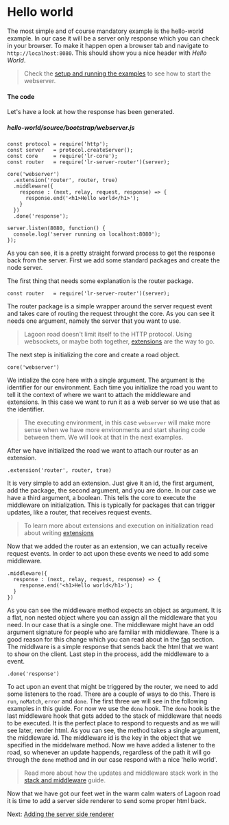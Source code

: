 # Hello world
The most simple and of course mandatory example is the hello-world example. In our case it will be a server only response which you can check in your browser. To make it happen open a browser tab and navigate to `http://localhost:8080`. This should show you a nice header with _Hello World_.

> Check the [setup and running the examples](/guide/setup) to see how to start the webserver.

#### The code
Let's have a look at how the response has been generated.

##### hello-world/source/bootstrap/webserver.js
```
const protocol = require('http');
const server   = protocol.createServer();
const core     = require('lr-core');
const router   = require('lr-server-router')(server);

core('webserver')
  .extension('router', router, true)
  .middleware({
    response : (next, relay, request, response) => {
      response.end('<h1>Hello world</h1>');
    }
  })
  .done('response');

server.listen(8080, function() {
  console.log('server running on localhost:8080');
});
```

As you can see, it is a pretty straight forward process to get the response back from the server. First we add some standard packages and create the node server.

The first thing that needs some explanation is the router package.
```
const router   = require('lr-server-router')(server);
```
The router package is a simple wrapper around the server request event and takes care of routing the request throught the core. As you can see it needs one argument, namely the server that you want to use.

> Lagoon road doesn't limit itself to the HTTP protocol. Using websockets, or maybe both together, [extensions](guide/extensions) are the way to go.

The next step is initializing the core and create a road object.

```
core('webserver')
```

We intialize the core here with a single argument. The argument is the identifier for our environment. Each time you initialize the road you want to tell it the context of where we want to attach the middleware and extensions. In this case we want to run it as a web server so we use that as the identifier.

> The executing environment, in this case `webserver` will make more sense when we have more environments and start sharing code between them. We will look at that in the next examples.

After we have initialized the road we want to attach our router as an extension.

```
.extension('router', router, true)
```

It is very simple to add an extension. Just give it an id, the first argument, add the package, the second argument, and you are done. In our case we have a third argument, a boolean. This tells the core to execute the middleware on initialization. This is typically for packages that can trigger updates, like a router, that receives request events.

> To learn more about extensions and execution on initialization read about writing [extensions](/guide/extensions)

Now that we added the router as an extension, we can actually receive request events. In order to act upon these events we need to add some middleware.

```
.middleware({
  response : (next, relay, request, response) => {
    response.end('<h1>Hello world</h1>');
  }
})
```
As you can see the middleware method expects an object as argument. It is a flat, non nested object where you can assign all the middleware that you need. In our case that is a single one. The middleware might have an odd argument signature for people who are familiar with middleware. There is a good reason for this change which you can read about in the [faq](/faq#middlware-signature) section. The middlware is a simple response that sends back the html that we want to show on the client. Last step in the process, add the middleware to a event.

```
.done('response')
```
To act upon an event that might be triggered by the router, we need to add some listeners to the road. There are a couple of ways to do this. There is `run`, `noMatch`, `error` and `done`. The first three we will see in the following examples in this guide. For now we use the `done` hook. The `done` hook is the last middleware hook that gets added to the stack of middleware that needs to be executed. It is the perfect place to respond to requests and as we will see later, render html. As you can see, the method takes a single argument, the middleware id. The middleware id is the key in the object that we specified in the middelware method. Now we have added a listener to the road, so whenever an update happends, regardless of the path it will go through the `done` method and in our case respond with a nice 'hello world'.

> Read more about how the updates and middleware stack work in the [stack and middleware](/guide/stack-and-middleware) guide.

Now that we have got our feet wet in the warm calm waters of Lagoon road it is time to add a server side renderer to send some proper html back.

Next: [Adding the server side renderer](/guide/adding-server-side-renderer)

